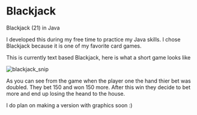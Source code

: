 # Blackjack
Blackjack (21) in Java

I developed this during my free time to practice my Java skills. I chose Blackjack because it is one of my favorite card games.

This is currently text based Blackjack, here is what a short game looks like

![blackjack_snip](https://user-images.githubusercontent.com/72853815/150275667-a2740b7b-9390-4040-9055-402f1a129ad8.PNG)

As you can see from the game when the player one the hand thier bet was doubled. They bet 150 and won 150 more.
After this win they decide to bet more and end up losing the heand to the house.

I do plan on making a version with graphics soon :)
